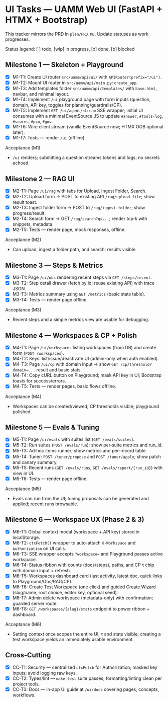 
# UI Tasks — UAMM Web UI (FastAPI + HTMX + Bootstrap)

This tracker mirrors the PRD in `plan/PRD.MD`. Update statuses as work progresses.

Status legend: [ ] todo, [wip] in progress, [x] done, [b] blocked

## Milestone 1 — Skeleton + Playground
- [x] M1-T1: Create UI router `src/uamm/api/ui/` with `APIRouter(prefix="/ui")`.
- [x] M1-T2: Mount UI router in `src/uamm/api/main.py:create_app`.
- [x] M1-T3: Add templates folder `src/uamm/api/templates/` with `base.html`, navbar, and minimal layout.
- [x] M1-T4: Implement `/ui` playground page with form inputs (question, domain, API key, toggles for planning/guardrails/CP).
- [x] M1-T5: Implement `GET /ui/agent/stream` SSE wrapper; initial UI consumes with a minimal EventSource JS to update `#answer`, `#tools-log`, `#scores`, `#pcn`, `#gov`.
- [x] M1-T6: Wire client stream (vanilla EventSource now; HTMX OOB optional later).
- [x] M1-T7: Tests — render `/ui` (offline).

Acceptance (M1)
- `/ui` renders; submitting a question streams tokens and logs; no secrets echoed.

## Milestone 2 — RAG UI
- [x] M2-T1: Page `/ui/rag` with tabs for Upload, Ingest Folder, Search.
- [x] M2-T2: Upload form → POST to existing API `/rag/upload-file`; show result toast.
- [x] M2-T3: Ingest folder form → POST to `/rag/ingest-folder`; show progress/result.
- [x] M2-T4: Search form → GET `/rag/search?q=...`; render top‑k with snippets, metadata.
- [x] M2-T5: Tests — render page, mock responses, offline.

Acceptance (M2)
- Can upload, ingest a folder path, and search; results visible.

## Milestone 3 — Steps & Metrics
- [x] M3-T1: Page `/ui/obs` rendering recent steps via `GET /steps/recent`.
- [x] M3-T2: Step detail drawer (fetch by id; reuse existing API) with trace JSON.
- [x] M3-T3: Metrics summary using `GET /metrics` (basic stats table).
- [x] M3-T4: Tests — render page offline.

Acceptance (M3)
- Recent steps and a simple metrics view are usable for debugging.

## Milestone 4 — Workspaces & CP + Polish
- [x] M4-T1: Page `/ui/workspaces` listing workspaces (from DB) and create form (`POST /workspaces`).
- [x] M4-T2: Keys: list/issue/deactivate UI (admin-only when auth enabled).
- [x] M4-T3: Page `/ui/cp` with domain input → show `GET /cp/threshold?domain=...` result and basic stats.
- [x] M4-T4: Copy cURL button on Playground; mask API key in UI; Bootstrap toasts for success/errors.
- [x] M4-T5: Tests — render pages, basic flows offline.

Acceptance (M4)
- Workspaces can be created/viewed; CP thresholds visible; playground polished.

## Milestone 5 — Evals & Tuning
- [x] M5-T1: Page `/ui/evals` with suites list (`GET /evals/suites`).
- [x] M5-T2: Run suites (`POST /evals/run`); show per‑suite metrics and run_id.
- [x] M5-T3: Ad‑hoc items runner; show metrics and per-record table.
- [x] M5-T4: Tuner: `POST /tuner/propose` and `POST /tuner/apply`; show patch and canary summary.
- [x] M5-T5: Recent runs (`GET /evals/runs`, `GET /evals/report/{run_id}`) with view in UI.
- [x] M5-T6: Tests — render page offline.

Acceptance (M5)
- Evals can run from the UI; tuning proposals can be generated and applied; recent runs browsable.

## Milestone 6 — Workspace UX (Phase 2 & 3)
- [x] M6-T1: Global context modal (workspace + API key) stored in localStorage.
- [x] M6-T2: `ctxFetch()` wrapper to auto-attach `X-Workspace` and `Authorization` on UI calls.
- [x] M6-T3: SSE wrapper accepts `?workspace=` and Playground passes active workspace.
- [x] M6-T4: Status ribbon with counts (docs/steps), paths, and CP τ chip with domain input + refresh.
- [x] M6-T5: Workspaces dashboard card (last activity, latest doc, quick links to Playground/Obs/RAG/CP).
- [x] M6-T6: Create Test Workspace (one click) and guided Create Wizard (slug/name, root choice, editor key, optional seed).
- [x] M6-T7: Admin delete workspace (metadata-only) with confirmation; guarded server route.
- [x] M6-T8: `GET /workspaces/{slug}/stats` endpoint to power ribbon + dashboard.

Acceptance (M6)
- Setting context once scopes the entire UI; τ and stats visible; creating a test workspace yields an immediately usable environment.

## Cross‑Cutting
- [x] CC-T1: Security — centralized `ctxFetch` for Authorization; masked key inputs; avoid logging raw keys.
- [x] CC-T2: Types/lint — `make test` suite passes; formatting/linting clean per project tools.
- [x] CC-T3: Docs — in-app UI guide at `/ui/docs` covering pages, concepts, workflows.
